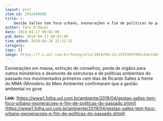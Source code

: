 ```yaml
---
layout: post
item_id: 2562440990
title: >-
    Gestão Salles tem foco urbano, exonerações e fim de políticas do passado
author: Tatu D'Oquei
date: 2019-04-17 00:02:00
pub_date: 2019-04-17 00:02:00
time_added: 2019-04-18 22:22:32
category: 
tags: []
image: https://f.i.uol.com.br/fotografia/2019/04/15/15553597065cb4e7da0325e_1555359706_3x2_rt.jpg
---
```


Exonerações em massa, extinção de conselhos, perda de órgãos para outros ministérios e desmonte de estruturas e de políticas ambientais do passado nos movimentados primeiros cem dias de Ricardo Salles à frente do MMA (Ministério do Meio Ambiente) confirmaram que a gestão ambiental no gove

**Link:** [https://www1.folha.uol.com.br/ambiente/2019/04/gestao-salles-tem-foco-urbano-exoneracoes-e-fim-de-politicas-do-passado.shtml](https://www1.folha.uol.com.br/ambiente/2019/04/gestao-salles-tem-foco-urbano-exoneracoes-e-fim-de-politicas-do-passado.shtml)

